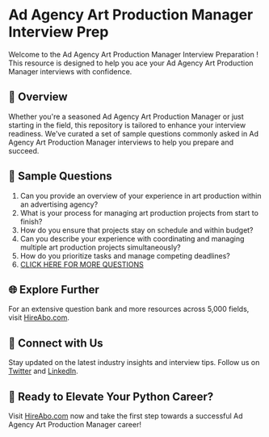 # Ad Agency Art Production Manager Interview Prep

Welcome to the Ad Agency Art Production Manager Interview Preparation ! This resource is designed to help you ace your Ad Agency Art Production Manager interviews with confidence.

## 🚀 Overview

Whether you're a seasoned Ad Agency Art Production Manager or just starting in the field, this repository is tailored to enhance your interview readiness. We've curated a set of sample questions commonly asked in Ad Agency Art Production Manager interviews to help you prepare and succeed.

## 📝 Sample Questions

1. Can you provide an overview of your experience in art production within an advertising agency?
2. What is your process for managing art production projects from start to finish?
3. How do you ensure that projects stay on schedule and within budget?
4. Can you describe your experience with coordinating and managing multiple art production projects simultaneously?
5. How do you prioritize tasks and manage competing deadlines?
6. [CLICK HERE FOR MORE QUESTIONS](https://hireabo.com/job/8_3_44/Ad%20Agency%20Art%20Production%20Manager)

## 🌐 Explore Further

For an extensive question bank and more resources across 5,000 fields, visit [HireAbo.com](https://www.hireabo.com).

## 📱 Connect with Us

Stay updated on the latest industry insights and interview tips. Follow us on [Twitter](https://twitter.com/hireabo) and [LinkedIn](https://www.linkedin.com/in/hire-abo-3609972a8/).

## 🚀 Ready to Elevate Your Python Career?

Visit [HireAbo.com](https://www.hireabo.com) now and take the first step towards a successful Ad Agency Art Production Manager career!